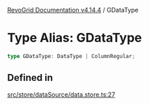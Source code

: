 [RevoGrid Documentation v4.14.4](README.md) / GDataType

# Type Alias: GDataType

```ts
type GDataType: DataType | ColumnRegular;
```

## Defined in

[src/store/dataSource/data.store.ts:27](https://github.com/revolist/revogrid/blob/a32d3a869ff2d770043cd2738815e885c8f5d1a9/src/store/dataSource/data.store.ts#L27)
